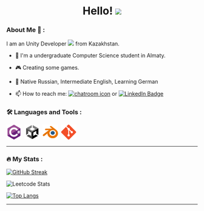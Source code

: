 <div id="header" align="center">
  <img src="https://komarev.com/ghpvc/?username=y-vogel&style=flat-square&color=blue" alt=""/>
  <h1>
    Hello!
    <img src="https://media.giphy.com/media/hvRJCLFzcasrR4ia7z/giphy.gif" width="30px"/>
  </h1>
</div>

### About Me :space_invader: :
I am an Unity Developer <img src="https://i.redd.it/tu3gt6ysfxq71.png" width="30"> from Kazakhstan.
- :book: I'm a undergraduate Computer Science student in Almaty.

- :video_game: Creating some games.

- :tongue: Native Russian, Intermediate English, Learning German 

- :mailbox: How to reach me: [![chatroom icon](https://patrolavia.github.io/telegram-badge/chat.png)](https://t.me/damirkub) or <a href="https://www.linkedin.com/in/y0damir/">
      <img src="https://img.shields.io/badge/LinkedIn-blue?style=for-the-badge&logo=linkedin&logoColor=white" alt="LinkedIn Badge"/>
    </a>

### :hammer_and_wrench: Languages and Tools :
<div>
  <img src="https://github.com/devicons/devicon/blob/master/icons/csharp/csharp-original.svg" title="CSharp" alt="CSharp" width="40" height="40"/>&nbsp;
  <img src="https://github.com/devicons/devicon/blob/master/icons/unity/unity-original.svg" title="Unity" alt="Unity" width="40" height="40"/>&nbsp;
  <img src="https://github.com/devicons/devicon/blob/master/icons/blender/blender-original.svg" title="Blender" alt="Blender" width="40" height="40"/>&nbsp;
  <img src="https://github.com/devicons/devicon/blob/master/icons/git/git-original.svg" title="Git" alt="Git" width="40" height="40"/>&nbsp;
</div>

---

### :fire: My Stats :
[![GitHub Streak](http://github-readme-streak-stats.herokuapp.com?user=y-vogel&theme=dark&background=000000)](https://git.io/streak-stats)

![Leetcode Stats](https://leetcard.jacoblin.cool/y-vogel)

[![Top Langs](https://github-readme-stats.vercel.app/api/top-langs/?username=y-vogel&layout=compact&theme=vision-friendly-dark)](https://github.com/anuraghazra/github-readme-stats)


---

